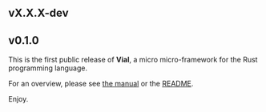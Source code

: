 ## vX.X.X-dev

## v0.1.0

This is the first public release of **Vial**, a micro micro-framework for the Rust programming language.

For an overview, please see [the manual][manual] or the [README][readme].

Enjoy.

[manual]: https://vial.sh
[readme]: https://github.com/xvxx/vial#readme

